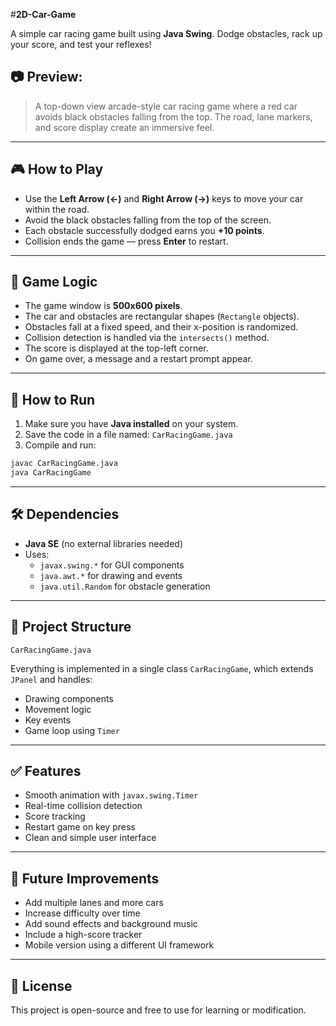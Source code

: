 

#**2D-Car-Game**

A simple car racing game built using **Java Swing**. Dodge obstacles, rack up your score, and test your reflexes!

## 📷 Preview:

> A top-down view arcade-style car racing game where a red car avoids black obstacles falling from the top. The road, lane markers, and score display create an immersive feel.

---

## 🎮 How to Play

- Use the **Left Arrow (←)** and **Right Arrow (→)** keys to move your car within the road.
- Avoid the black obstacles falling from the top of the screen.
- Each obstacle successfully dodged earns you **+10 points**.
- Collision ends the game — press **Enter** to restart.

---

## 🧠 Game Logic

- The game window is **500x600 pixels**.
- The car and obstacles are rectangular shapes (`Rectangle` objects).
- Obstacles fall at a fixed speed, and their x-position is randomized.
- Collision detection is handled via the `intersects()` method.
- The score is displayed at the top-left corner.
- On game over, a message and a restart prompt appear.

---

## 🚀 How to Run

1. Make sure you have **Java installed** on your system.
2. Save the code in a file named: `CarRacingGame.java`
3. Compile and run:

```bash
javac CarRacingGame.java
java CarRacingGame
```

---

## 🛠️ Dependencies

- **Java SE** (no external libraries needed)
- Uses:
  - `javax.swing.*` for GUI components
  - `java.awt.*` for drawing and events
  - `java.util.Random` for obstacle generation

---

## 📁 Project Structure

```
CarRacingGame.java
```

Everything is implemented in a single class `CarRacingGame`, which extends `JPanel` and handles:

- Drawing components
- Movement logic
- Key events
- Game loop using `Timer`

---

## ✅ Features

- Smooth animation with `javax.swing.Timer`
- Real-time collision detection
- Score tracking
- Restart game on key press
- Clean and simple user interface

---

## 🎯 Future Improvements

- Add multiple lanes and more cars
- Increase difficulty over time
- Add sound effects and background music
- Include a high-score tracker
- Mobile version using a different UI framework

---

## 📜 License

This project is open-source and free to use for learning or modification.
